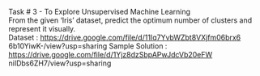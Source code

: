 Task # 3 - To Explore Unsupervised Machine Learning  
From the given ‘Iris’ dataset, predict the optimum number of clusters and represent it visually.  
Dataset :
https://drive.google.com/file/d/11Iq7YvbWZbt8VXjfm06brx6  
6b10YiwK-/view?usp=sharing
Sample Solution :  
https://drive.google.com/file/d/1Yjz8dzSbpAPwJdcVb20eFW
niIDbs6ZH7/view?usp=sharing
